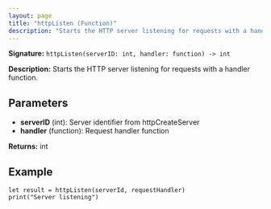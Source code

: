 ```yaml
---
layout: page
title: "httpListen (Function)"
description: "Starts the HTTP server listening for requests with a handler function."
---
```


**Signature:** `httpListen(serverID: int, handler: function) -> int`

**Description:** Starts the HTTP server listening for requests with a handler function.

## Parameters

- **serverID** (int): Server identifier from httpCreateServer
- **handler** (function): Request handler function

**Returns:** int

## Example

```osprey
let result = httpListen(serverId, requestHandler)
print("Server listening")
```
